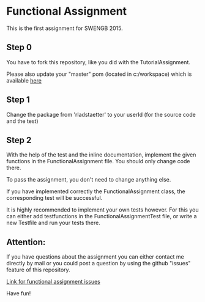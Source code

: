 # Functional Assignment

This is the first assignment for SWENGB 2015.


## Step 0

You have to fork this repository, like you did with the TutorialAssignment.

Please also update your "master" pom (located in c:/workspace) which
is available [here](https://gist.githubusercontent.com/rladstaetter/82bdb5809e7e3e2aa506/raw/7d2245fe506f41c36a91eb863856b2646961c29a/pom.xml)

## Step 1

Change the package from 'rladstaetter' to your userId (for the
source code and the test)

## Step 2

With the help of the test and the inline documentation, implement
the given functions in the FunctionalAssignment file. You should only
change code there.

To pass the assignment, you don't need to change anything else.

If you have implemented correctly the FunctionalAssignment class, the
corresponding test will be successful.

It is highly recommended to implement your own tests however. For
this you can either add testfunctions in the FunctionalAssignmentTest
file, or write a new Testfile and run your tests there.

## Attention:

If you have questions about the assignment you can either contact
me directly by mail or you could post a question by using the
github "issues" feature of this repository.

[Link for functional assignment issues](https://github.com/rladstaetter/fhj.swengb.assignments.functional/issues)


Have fun!